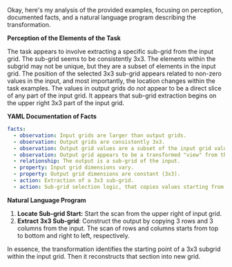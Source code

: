 Okay, here's my analysis of the provided examples, focusing on perception, documented facts, and a natural language program describing the transformation.

**Perception of the Elements of the Task**

The task appears to involve extracting a specific sub-grid from the input grid. The sub-grid seems to be consistently 3x3. The elements within the subgrid may not be unique, but they are a subset of elements in the input grid. The position of the selected 3x3 sub-grid appears related to non-zero values in the input, and most importantly, the location changes within the task examples. The values in output grids do *not* appear to be a direct slice of any part of the input grid. It appears that sub-grid extraction begins on the upper right 3x3 part of the input grid.

**YAML Documentation of Facts**


```yaml
facts:
  - observation: Input grids are larger than output grids.
  - observation: Output grids are consistently 3x3.
  - observation: Output grid values are a subset of the input grid values.
  - observation: Output grid appears to be a transformed "view" from the input grid.
  - relationship: The output is a sub-grid of the input.
  - property: Input grid dimensions vary.
  - property: Output grid dimensions are constant (3x3).
  - action: Extraction of a 3x3 sub-grid.
  - action: Sub-grid selection logic, that copies values starting from the right corner.
```


**Natural Language Program**

1.  **Locate Sub-grid Start:** Start the scan from the upper right of input grid.
2.  **Extract 3x3 Sub-grid**: Construct the output by copying 3 rows and 3 columns from the input. The scan of rows and columns starts from top to bottom and right to left, respectively.

In essence, the transformation identifies the starting point of a 3x3 subgrid within the input grid. Then it reconstructs that section into new grid.
